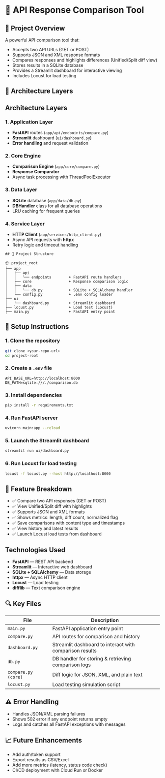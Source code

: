 # 🧾 API Response Comparison Tool

## 🚀 Project Overview

A powerful API comparison tool that:

* Accepts two API URLs (GET or POST)
* Supports JSON and XML response formats
* Compares responses and highlights differences (Unified/Split diff view)
* Stores results in a SQLite database
* Provides a Streamlit dashboard for interactive viewing
* Includes Locust for load testing

## 🧱 Architecture Layers

## Architecture Layers

### 1. Application Layer
- **FastAPI** routes (`app/api/endpoints/compare.py`)
- **Streamlit** dashboard (`ui/dashboard.py`)
- **Error handling** and request validation

### 2. Core Engine
- **Comparison Engine** (`app/core/compare.py`)
- **Response Comparator**
- Async task processing with ThreadPoolExecutor

### 3. Data Layer
- **SQLite** database (`app/data/db.py`)
- **DBHandler** class for all database operations
- LRU caching for frequent queries

### 4. Service Layer
- **HTTP Client** (`app/services/http_client.py`)
- Async API requests with **httpx**
- Retry logic and timeout handling
```
## 🧱 Project Structure

📦 project_root
├── app
│   ├── api
│   │   └── endpoints        ➤ FastAPI route handlers
│   ├── core                 ➤ Response comparison logic
│   ├── data
│   │   └── db.py            ➤ SQLite + SQLAlchemy handler
│   └── config.py            ➤ .env config loader
├── ui
│   └── dashboard.py         ➤ Streamlit dashboard
├── locust.py                ➤ Load test (Locust)
├── main.py                  ➤ FastAPI entry point
```

## 🔧 Setup Instructions

### 1. Clone the repository

```bash
git clone <your-repo-url>
cd project-root
```

### 2. Create a `.env` file

```env
API_BASE_URL=http://localhost:8000
DB_PATH=sqlite:///./comparison.db
```

### 3. Install dependencies

```bash
pip install -r requirements.txt
```

### 4. Run FastAPI server

```bash
uvicorn main:app --reload
```

### 5. Launch the Streamlit dashboard

```bash
streamlit run ui/dashboard.py
```

### 6. Run Locust for load testing

```bash
locust -f locust.py --host http://localhost:8000
```

## 🧩 Feature Breakdown

* ✅ Compare two API responses (GET or POST)
* ✅ View Unified/Split diff with highlights
* ✅ Supports JSON and XML formats
* ✅ Shows metrics: length, diff count, normalized flag
* ✅ Save comparisons with content type and timestamps
* ✅ View history and latest results
* ✅ Launch Locust load tests from dashboard

## Technologies Used

* **FastAPI** — REST API backend
* **Streamlit** — Interactive web dashboard
* **SQLite + SQLAlchemy** — Data storage
* **httpx** — Async HTTP client
* **Locust** — Load testing
* **difflib** — Text comparison engine

## 🔍 Key Files

| File                | Description                                             |
| ------------------- | ------------------------------------------------------- |
| `main.py`           | FastAPI application entry point                         |
| `compare.py`        | API routes for comparison and history                   |
| `dashboard.py`      | Streamlit dashboard to interact with comparison results |
| `db.py`             | DB handler for storing & retrieving comparison logs     |
| `compare.py (core)` | Diff logic for JSON, XML, and plain text                |
| `locust.py`         | Load testing simulation script                          |

## ⚠️ Error Handling

* Handles JSON/XML parsing failures
* Shows 502 error if any endpoint returns empty
* Logs and catches all FastAPI exceptions with messages

## 📈 Future Enhancements

* Add auth/token support
* Export results as CSV/Excel
* Add more metrics (latency, status code check)
* CI/CD deployment with Cloud Run or Docker
